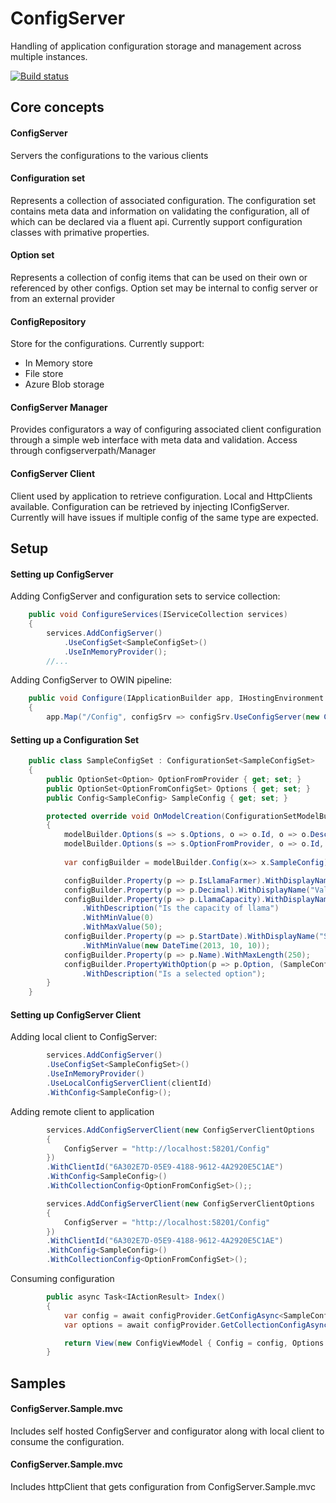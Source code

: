 # ConfigServer
Handling of application configuration storage and management across multiple instances.

[![Build status](https://ci.appveyor.com/api/projects/status/qmqipgjgyg70r3su/branch/master?svg=true)](https://ci.appveyor.com/project/PjMitchell/configserver/branch/master)

## Core concepts

#### ConfigServer
Servers the configurations to the various clients

#### Configuration set
Represents a collection of associated configuration. The configuration set contains meta data and information on validating the configuration, all of which can be declared via a fluent api.
Currently support configuration classes with primative properties.

#### Option set
Represents a collection of config items that can be used on their own or referenced by other configs.
Option set may be internal to config server or from an external provider

#### ConfigRepository
Store for the configurations.
Currently support:
* In Memory store
* File store
* Azure Blob storage

#### ConfigServer Manager
Provides configurators a way of configuring associated client configuration through a simple web interface with meta data and validation.
Access through configserverpath/Manager

#### ConfigServer Client 
Client used by application to retrieve configuration. Local and HttpClients available.
Configuration can be retrieved by injecting IConfigServer.
Currently will have issues if multiple config of the same type are expected.

## Setup

#### Setting up ConfigServer

Adding ConfigServer and configuration sets to service collection:

```csharp
    public void ConfigureServices(IServiceCollection services)
    {
        services.AddConfigServer()
            .UseConfigSet<SampleConfigSet>()
            .UseInMemoryProvider();
        //...
```
Adding ConfigServer to OWIN pipeline:

```csharp
    public void Configure(IApplicationBuilder app, IHostingEnvironment env, ILoggerFactory loggerFactory)
    {          
        app.Map("/Config", configSrv => configSrv.UseConfigServer(new ConfigServerOptions()));
```

#### Setting up a Configuration Set
```csharp
    public class SampleConfigSet : ConfigurationSet<SampleConfigSet>
    {
        public OptionSet<Option> OptionFromProvider { get; set; }
        public OptionSet<OptionFromConfigSet> Options { get; set; } 
        public Config<SampleConfig> SampleConfig { get; set; }

        protected override void OnModelCreation(ConfigurationSetModelBuilder<SampleConfigSet> modelBuilder)
        {
            modelBuilder.Options(s => s.Options, o => o.Id, o => o.Description, "Options", "Options for sample config");
            modelBuilder.Options(s => s.OptionFromProvider, o => o.Id, o => o.Description, (IOptionProvider provider) => provider.GetOptions()); 
            
            var configBuilder = modelBuilder.Config(x=> x.SampleConfig);

            configBuilder.Property(p => p.IsLlamaFarmer).WithDisplayName("Is Llama farmer?").WithDescription("Is this a Llama farmer");
            configBuilder.Property(p => p.Decimal).WithDisplayName("Value").WithDescription("Is a value in decimal");
            configBuilder.Property(p => p.LlamaCapacity).WithDisplayName("Llama capacity")
                .WithDescription("Is the capacity of llama")
                .WithMinValue(0)
                .WithMaxValue(50);
            configBuilder.Property(p => p.StartDate).WithDisplayName("Start date")
                .WithMinValue(new DateTime(2013, 10, 10));
            configBuilder.Property(p => p.Name).WithMaxLength(250);
            configBuilder.PropertyWithOption(p => p.Option, (SampleConfigSet set) => set.OptionFromProvider)
                .WithDescription("Is a selected option");
        }
    }
```


#### Setting up ConfigServer Client

Adding local client to ConfigServer:

```csharp
        services.AddConfigServer()
        .UseConfigSet<SampleConfigSet>()
        .UseInMemoryProvider()
        .UseLocalConfigServerClient(clientId)
        .WithConfig<SampleConfig>();
```

Adding remote client to application
```csharp
        services.AddConfigServerClient(new ConfigServerClientOptions
        {
            ConfigServer = "http://localhost:58201/Config"
        })
        .WithClientId("6A302E7D-05E9-4188-9612-4A2920E5C1AE")
        .WithConfig<SampleConfig>()
        .WithCollectionConfig<OptionFromConfigSet>();;
```

```csharp
        services.AddConfigServerClient(new ConfigServerClientOptions
        {
            ConfigServer = "http://localhost:58201/Config"
        })
        .WithClientId("6A302E7D-05E9-4188-9612-4A2920E5C1AE")
        .WithConfig<SampleConfig>()
        .WithCollectionConfig<OptionFromConfigSet>();
```

Consuming configuration

```csharp
        public async Task<IActionResult> Index()
        {
            var config = await configProvider.GetConfigAsync<SampleConfig>();
            var options = await configProvider.GetCollectionConfigAsync<OptionFromConfigSet>();

            return View(new ConfigViewModel { Config = config, Options = options });
        }
```


## Samples

#### ConfigServer.Sample.mvc

Includes self hosted ConfigServer and configurator along with local client to consume the configuration.

#### ConfigServer.Sample.mvc

Includes httpClient that gets configuration from ConfigServer.Sample.mvc
